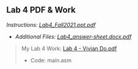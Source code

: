 ## Lab 4 PDF & Work

*Instructions: [Lab4_Fall2021.ppt.pdf](https://github.com/odnaiviv/CSC3210/blob/main/Labs/Lab%2004/Lab4_Fall2021.ppt.pdf)*

* *Additional Files: [Lab4_answer-sheet.docx.pdf](https://github.com/odnaiviv/CSC3210/blob/main/Labs/Lab%2004/Lab4_answer-sheet.docx.pdf)*

>My Lab 4 Work: [Lab 4 - Vivian Do.pdf](https://github.com/odnaiviv/CSC3210/blob/main/Labs/Lab%2004/Lab%204%20-%20Vivian%20Do.pdf)
>* Code: main.asm
